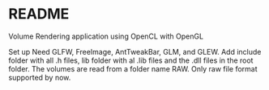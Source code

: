 # README #

Volume Rendering application using OpenCL with OpenGL

Set up
Need GLFW, FreeImage, AntTweakBar, GLM, and GLEW. Add include folder with all .h files, lib folder with al .lib files and the .dll files in the root folder. The volumes are read from a folder name RAW. Only raw file format supported by now.